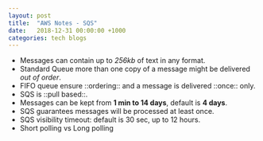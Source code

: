 ```yaml
---
layout: post
title:  "AWS Notes - SQS"
date:   2018-12-31 00:00:00 +1000
categories: tech blogs
---
```


* Messages can contain up to _256kb_ of text in any format.
* Standard Queue more than one copy of a message might be delivered _out of order_.
* FIFO queue ensure ::ordering:: and a message is delivered ::once:: only. 
* SQS is ::pull based::.
* Messages can be kept from **1 min to 14 days**, default is **4 days**. 
* SQS guarantees messages will be processed at least once. 
* SQS visibility timeout: default is 30 sec, up to 12 hours.
* Short polling vs Long polling
